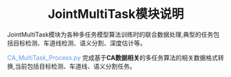 # <div align="center">JointMultiTask模块说明</div>

JointMultiTask模块为各种多任务模型算法训练时的联合数据处理,典型的任务包括目标检测、车道线检测、语义分割、深度估计等。

<font color=CornflowerBlue>CA_MultiTask_Process.py</font> 完成基于<b>CA数据相关</b>的多任务算法的相关数据格式转换,当前包括目标检测、车道线、语义分割任务。